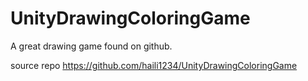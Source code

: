 # UnityDrawingColoringGame
A great drawing game found on github.


source repo https://github.com/haili1234/UnityDrawingColoringGame
